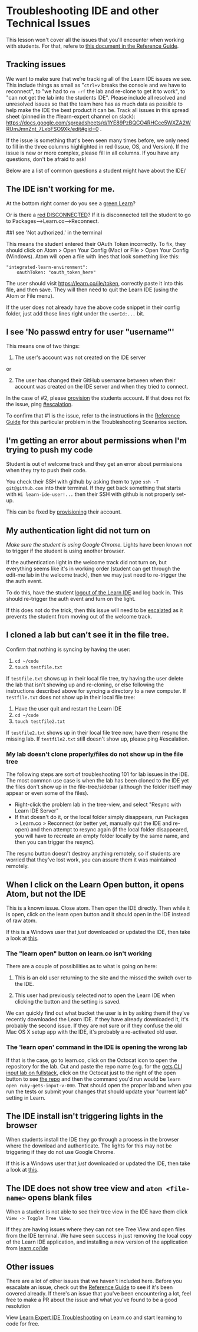 # Troubleshooting IDE and other Technical Issues

This lesson won't cover all the issues that you'll encounter when working with students. For that, refere to [this document in the Reference Guide](https://github.com/flatiron-labs/learn-support/blob/master/learn-ide.md). 


## Tracking issues

We want to make sure that we’re tracking all of the Learn IDE issues we see. This include things as small as "`ctrl+v` breaks the console and we have to reconnect", to "we had to `rm -rf` the lab and re-clone to get it to work", to "can not get the lab into the students IDE". Please include all resolved and unresolved issues so that the team here has as much data as possible to help make the IDE the best product it can be. Track all issues in this spread sheet (pinned in the #learn-expert channel on slack): https://docs.google.com/spreadsheets/d/1YE89PzBQCO4RHCce5WXZA2WRUmJmnZnt_7LxbFSO9Xk/edit#gid=0 . 

If the issue is something that's been seen many times before, we only need to fill in the three columns highlighted in red (Issue, OS, and Version). If the issue is new or more complex, please fill in all columns. If you have any questions, don't be afraid to ask!

Below are a list of common questions a student might have about the IDE/

## The IDE isn't working for me.

At the bottom right corner do you see a [green Learn](http://www.screencast.com/t/ynriNugHfC3)?

Or is there a [red DISCONNECTED](http://www.screencast.com/t/CTOlLehAz4J)? If it is disconnected tell the student to go to Packages-->Learn.co-->Reconnect.

##I see 'Not authorized.' in the terminal

This means the student entered their OAuth Token incorrectly. To fix, they should click on Atom > Open Your Config (Mac) or File > Open Your Config (Windows). Atom will open a file with lines that look something like this:

```
"integrated-learn-environment":
    oauthToken: "oauth_token_here"
```

The user should visit https://learn.co/ile/token, correctly paste it into this file, and then save. They will then need to quit the Learn IDE (using the Atom or File menu).

If the user does not already have the above code snippet in their config folder, just add those lines right under the `userId:...` bit.

## I see 'No passwd entry for user "username"'

This means one of two things:

1) The user's account was not created on the IDE server

or

2) The user has changed their GitHub username between when their account was created on the IDE server and when they tried to connect.

In the case of #2, please [provision](https://github.com/learn-co-curriculum/learn-expert-learn-ide-workflow) the students account. If that does not fix the issue, ping [#escalation](https://github.com/learn-co-curriculum/learn-expert-escalating-an-issue).

To confirm that #1 is the issue, refer to the instructions in the [Reference Guide](https://github.com/flatiron-labs/learn-support/blob/master/learn-ide.md) for this particular problem in the Troubleshooting Scenarios section. 

## I'm getting an error about permissions when I'm trying to push my code

Student is out of welcome track and they get an error about permissions when they try to push their code.

You check their SSH with github by asking them to type `ssh -T git@github.com` into their terminal. If they get back something that starts with `Hi learn-ide-user!...` then their SSH with github is not properly set-up.

This can be fixed by [provisioning](https://github.com/learn-co-curriculum/learn-expert-learn-ide-workflow) their account.

## My authentication light did not turn on

*Make sure the student is using Google Chrome.* Lights have been known *not* to trigger if the student is using another browser.

If the authentication light in the welcome track did not turn on, but everything seems like it's in working order (student can get through the edit-me lab in the welcome track), then we may just need to re-trigger the the auth event. 

To do this, have the student [logout of the Learn IDE](#ide-logout) and log back in. This should re-trigger the auth event and turn on the light.

If this does not do the trick, then this issue will need to be [escalated](https://github.com/learn-co-curriculum/learn-expert-escalating-an-issue) as it prevents the student from moving out of the welcome track.

## I cloned a lab but can't see it in the file tree.

Confirm that nothing is syncing by having the user:

1) `cd ~/code`
2) `touch testfile.txt`

If `testfile.txt` shows up in their local file tree, try having the user delete the lab that isn't showing up and re-cloning, or else following the instructions described above for syncing a directory to a new computer. If `testfile.txt` does not show up in their local file tree:

1) Have the user quit and restart the Learn IDE
2) `cd ~/code`
3) `touch testfile2.txt`

If `testfile2.txt` shows up in their local file tree now, have them resync the missing lab. If `testfile2.txt` still doesn't show up, please ping #escalation.

### My lab doesn't clone properly/files do not show up in the file tree

The following steps are sort of troubleshooting 101 for lab issues in the IDE. The most common use case is when the lab has been cloned to the IDE yet the files don't show up in the file-tree/sidebar (although the folder itself may appear or even some of the files).

 - Right-click the problem lab in the tree-view, and select "Resync with Learn IDE Server"
 - If that doesn't do it, or the local folder simply disappears, run Packages > Learn.co > Reconnect (or better yet, manually quit the IDE and re-open) and then attempt to resync again (if the local folder disappeared, you will have to recreate an empty folder locally by the same name, and then you can trigger the resync).

The resync button doesn't destroy anything remotely, so if students are worried that they've lost work, you can assure them it was maintained remotely.

## When I click on the Learn Open button, it opens Atom, but not the IDE

This is a known issue. Close atom. Then open the IDE directly. Then while it is open, click on the learn open button and it should open in the IDE instead of raw atom.

If this is a Windows user that _just_ downloaded or updated the IDE, then take a look at [this](#the-ide-opens-with-no-learnco-package-or-any-command-line).

### The "learn open" button on learn.co isn't working

There are a couple of possibilities as to what is going on here:

1) This is an old user returning to the site and the missed the switch over to the IDE. 

2) This user had previously selected _not_ to open the Learn IDE when clicking the button and the setting is saved.

We can quickly find out what bucket the user is in by asking them if they've recently downloaded the Learn IDE. If they have already downloaded it, it's probably the second issue. If they are not sure or if they confuse the old Mac OS X setup app with the IDE, it's probably a re-activated old user. 

### The 'learn open' command in the IDE is opening the wrong lab

If that is the case, go to learn.co, click on the Octocat icon to open the repository for the lab. Cut and paste the repo name (e.g. for the [gets CLI input lab on fullstack](https://learn.co/tracks/full-stack-web-development/intro-to-ruby-development/command-line-applications/gets-cli-input), click on the Octocat just to the right of the open button to see [the repo](https://github.com/learn-co-students/ruby-gets-input-v-000) and then the command you'd run would be `learn open ruby-gets-input-v-000`. That should open the proper lab and when you run the tests or submit your changes that should update your "current lab" setting in Learn.

## The IDE install isn't triggering lights in the browser

When students install the IDE they go through a process in the browser where the download and authenticate. The lights for this may not be triggering if they do not use Google Chrome.

If this is a Windows user that _just_ downloaded or updated the IDE, then take a look at [this](#the-ide-opens-with-no-learnco-package-or-any-command-line).

## The IDE does not show tree view and `atom <file-name>` opens blank files

When a student is not able to see their tree view in the IDE have them click `View -> Toggle Tree View`.

If they are having issues where they can not see Tree View and open files from the IDE terminal. We have seen success in just removing the local copy of the Learn IDE application, and installing a new version of the application from [learn.co/ide](https://learn.co/ide)

## Other issues

There are a lot of other issues that we haven't included here. Before you esacalate an issue, check out the [Reference Guide](https://github.com/flatiron-labs/learn-support/blob/master/learn-ide.md#workflow) to see if it's been covered already. If there's an issue that you've been encountering a lot, feel free to make a PR about the issue and what you've found to be a good resolution 

<p class='util--hide'>View <a href='https://learn.co/lessons/learn-expert-ide-troubleshooting'>Learn Expert IDE Troubleshooting</a> on Learn.co and start learning to code for free.</p>
